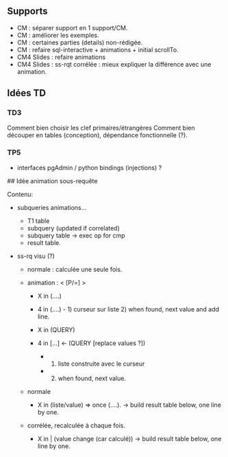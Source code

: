 
## Supports

- CM : séparer support en 1 support/CM.
- CM : améliorer les exemples.
- CM : certaines parties (details) non-rédigée.
- CM : refaire sql-interactive + animations + initial scrollTo.
- CM4 Slides : refaire animations
- CM4 Slides : ss-rqt corrélée : mieux expliquer la différence avec une animation.

## Idées TD

### TD3

Comment bien choisir les clef primaires/étrangères
Comment bien découper en tables (conception), dépendance fonctionnelle (?).

### TP5

- interfaces pgAdmin / python bindings (injections) ?

## Idée animation sous-requête

Contenu:
  - subqueries animations...
    - T1 table
    - subquery (updated if correlated)
    - subquery table
    -> exec op for cmp
    - result table.

- ss-rq visu (?)
  - normale : calculée une seule fois.

  - animation : < [P/=] >
    - X in (....)
    - 4 in (....) - 1) curseur sur liste 2) when found, next value and add line.

    - X in (QUERY)
    - 4 in [...] <- (QUERY [replace values ?])
      - 1) liste construite avec le curseur
      - 2) when found, next value.

  - normale
    - X in (liste/value) => once (....). 
      -> build result table below, one line by one.
  - corrélée, recalculée à chaque fois.
    - X in | (value change (car calculé))
      -> build result table below, one line by one.
